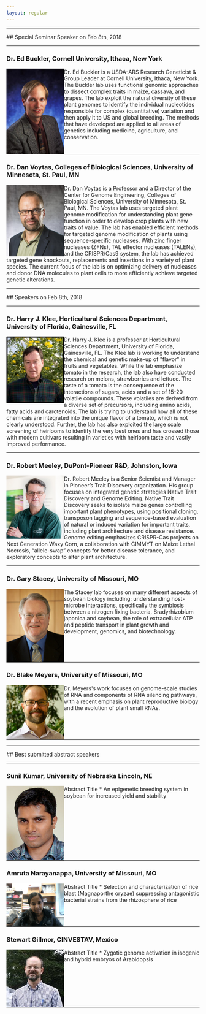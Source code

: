 ```yaml
---
layout: regular
---
```


<hr style="clear: both;" />
## Special Seminar Speaker on Feb 8th, 2018
<hr style="clear: both;" />


### Dr. Ed Buckler, Cornell University, Ithaca, New York

<img src="/img/buckler.jpg" alt="Dr.  Ed Buckler Photo" width="150px" style="float: left" /> 

Dr. Ed Buckler is a USDA-ARS Research Geneticist & Group Leader at Cornell University, Ithaca, New York. The Buckler lab uses functional genomic approaches to dissect complex traits in maize, cassava, and grapes. The lab exploit the natural diversity of these plant genomes to identify the individual nucleotides responsible for complex (quantitative) variation and then apply it to US and global breeding.  The methods that have developed are applied to all areas of genetics including medicine, agriculture, and conservation.

<hr style="clear: both;" />

### Dr. Dan Voytas, Colleges of Biological Sciences, University of Minnesota, St. Paul, MN

<img src="/img/Voytas.jpg" alt="Dr. Dan Voytas Photo" width="150px" style="float: left" /> 

Dr. Dan Voytas is a Professor and a Director of the Center for Genome Engineering, Colleges of Biological Sciences, University of Minnesota, St. Paul, MN. The Voytas lab uses targeted plant genome modification for understanding plant gene function in order to develop crop plants with new traits of value.  The lab has enabled efficient methods for targeted genome modification of plants using sequence-specific nucleases.  With zinc finger nucleases (ZFNs), TAL effector nucleases (TALENs), and the CRISPR/Cas9 system, the lab has achieved targeted gene knockouts, replacements and insertions in a variety of plant species.  The current focus of the lab is on optimizing delivery of nucleases and donor DNA molecules to plant cells to more efficiently achieve targeted genetic alterations.

<hr style="clear: both;" />
## Speakers on Feb 8th, 2018
<hr style="clear: both;" />

### Dr. Harry J. Klee, Horticultural Sciences Department, University of Florida, Gainesville, FL

<img src="/img/Klee.jpg" alt="Dr. Harry Klee Photo"  width="150px" style="float: left" /> 

Dr. Harry J. Klee is a professor at Horticultural Sciences Department, University of Florida, Gainesville, FL. The Klee lab is working to understand the chemical and genetic make-up of "flavor" in fruits and vegetables. While the lab emphasize tomato in the research, the lab also have conducted research on melons, strawberries and lettuce. The taste of a tomato is the consequence of the interactions of sugars, acids and a set of 15-20 volatile compounds. These volatiles are derived from a diverse set of precursors, including amino acids, fatty acids and carotenoids. The lab is trying to understand how all of these chemicals are integrated into the unique flavor of a tomato, which is not clearly understood. Further, the lab has also exploited the large scale screening of heirlooms to identify the very best ones and has crossed those with modern cultivars resulting in varieties with heirloom taste and vastly improved performance.
<hr style="clear: both;" />

### Dr. Robert Meeley, DuPont-Pioneer R&D, Johnston, Iowa

<img src="/img/Bob.jpg" alt="Dr.  Robert Meeley" width="150px" style="float: left" /> 

Dr. Robert Meeley is a Senior Scientist and Manager in Pioneer’s Trait Discovery organization.  His group focuses on integrated genetic strategies Native Trait Discovery and Genome Editing.  Native Trait Discovery seeks to isolate maize genes controlling important plant phenotypes, using positional cloning, transposon tagging and sequence-based evaluation of natural or induced variation for important traits, including plant architecture and disease resistance.  Genome editing emphasizes CRISPR-Cas projects on Next Generation Waxy Corn, a collaboration with CIMMYT on Maize Lethal Necrosis, “allele-swap” concepts for better disease tolerance, and exploratory concepts to alter plant architecture.  

<hr style="clear: both;" />

### Dr. Gary Stacey, University of Missouri, MO

<img src="/img/speaker3.jpeg" alt="Dr. Gary Stacey Photo" width="150px" style="float: left" /> 

The Stacey lab focuses on many different aspects of soybean biology including: understanding host-microbe interactions, specifically the symbiosis between a nitrogen fixing bacteria, Bradyrhizobium japonica and soybean, the role of extracellular ATP and peptide transport in plant growth and development, genomics, and biotechnology.

<hr style="clear: both;" />

### Dr. Blake Meyers, University of Missouri, MO

<img src="/img/BlakeM.JPG" alt="Blake Meyers Photo" width="150px" style="float: left" /> 

Dr. Meyers's work focuses on genome-scale studies of RNA and components of RNA silencing pathways, with a recent emphasis on plant reproductive biology and the evolution of plant small RNAs. 

<hr style="clear: both;" />

<hr style="clear: both;" />
## Best submitted abstract speakers
<hr style="clear: both;" />

### Sunil Kumar, University of Nebraska Lincoln, NE

<img src="/img/sunil.jpg" alt="Dr. Diane Janick-Buckner" width="150px" style="float: left" /> 

Abstract Title *
An epigenetic breeding system in soybean for increased yield and stability

<hr style="clear: both;" />

### Amruta Narayanappa, University of Missouri, MO

<img src="/img/Amruta.jpeg" alt="Dr. Gary Stacey Photo" width="150px" style="float: left" /> 

Abstract Title *
Selection and characterization of rice blast (Magnaporthe oryzae) suppressing antagonistic bacterial strains from the rhizosphere of rice

<hr style="clear: both;" />

### Stewart Gillmor, CINVESTAV, Mexico

<img src="/img/stewart.jpg" alt="Blake Meyers Photo" width="150px" style="float: left" /> 

Abstract Title *
Zygotic genome activation in isogenic and hybrid embryos of Arabidopsis

<hr style="clear: both;" />

